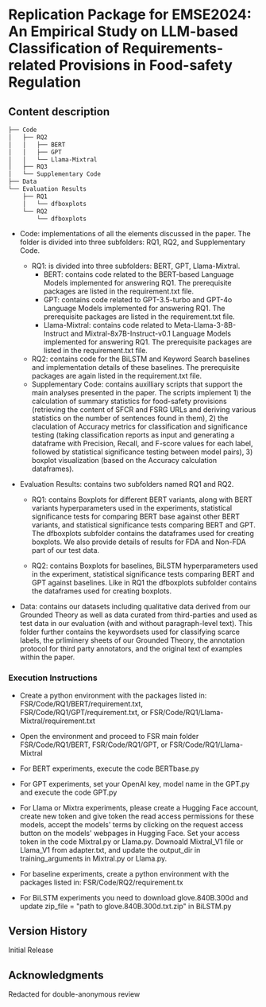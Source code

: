 # Replication Package for EMSE2024: An Empirical Study on LLM-based Classification of Requirements-related Provisions in Food-safety Regulation


## Content description

```bash
├── Code
│   ├── RQ2
│   │   ├── BERT
│   │   ├── GPT
│   │   └── Llama-Mixtral
│   ├── RQ3
│   └── Supplementary Code
├── Data
└── Evaluation Results
    ├── RQ1
    │   └── dfboxplots
    └── RQ2
        └── dfboxplots
```
        
* Code: implementations of all the elements discussed in the paper. The folder is divided into three subfolders: RQ1, RQ2, and Supplementary Code.

    * RQ1: is divided into three subfolders: BERT, GPT, Llama-Mixtral.
        * BERT: contains code related to the BERT-based Language Models implemented for answering RQ1. The prerequisite packages are listed in the requirement.txt file.
        * GPT: contains code related to GPT-3.5-turbo and GPT-4o Language Models implemented for answering RQ1. The prerequisite packages are listed in the requirement.txt file.
        * Llama-Mixtral: contains code related to Meta-Llama-3-8B-Instruct and Mixtral-8x7B-Instruct-v0.1 Language Models implemented for answering RQ1. The prerequisite packages are                 listed in the requirement.txt file.
    * RQ2: contains code for the BiLSTM and Keyword Search baselines and implementation details of these baselines. The prerequisite packages are again listed in the requirement.txt file. 
    * Supplementary Code: contains auxilliary scripts that support the main analyses presented in the paper. The scripts implement 1) the calculation of summary statistics for food-safety provisions (retrieving the content of SFCR and FSRG URLs and deriving various statistics on the number of sentences found in them), 2) the claculation of Accuracy metrics for classification and significance testing (taking classification reports as input and generating a dataframe with Precision, Recall, and F-score values for each label, followed by statistical significance testing between model pairs), 3) boxplot visualization (based on the Accuracy calculation dataframes).

* Evaluation Results: contains two subfolders named RQ1 and RQ2. 
    * RQ1: contains Boxplots for different BERT variants, along with BERT variants hyperparameters used in the experiments, statistical significance tests for comparing BERT base against other BERT variants, and statistical significance tests comparing BERT and GPT. The dfboxplots subfolder contains the dataframes used for creating boxplots. We also provide details of results for FDA and Non-FDA part of our test data.
    
    * RQ2: contains Boxplots for baselines, BiLSTM hyperparameters used in the experiment, statistical significance tests comparing BERT and GPT against baselines. Like in RQ1 the dfboxplots subfolder contains the dataframes used for creating boxplots.
    
* Data: contains our datasets including qualitative data derived from our Grounded Theory as well as data curated from third-parties and used as test data in our evaluation (with and without paragraph-level text). This folder further contains the keywordsets used for classifying scarce labels, the prliminery sheets of our Grounded Theory, the annotation protocol for third party annotators, and the original text of examples within the paper. 

### Execution Instructions

* Create a python environment with the packages listed in: FSR/Code/RQ1/BERT/requirement.txt, FSR/Code/RQ1/GPT/requirement.txt, or FSR/Code/RQ1/Llama-Mixtral/requirement.txt
* Open the environment and proceed to FSR main folder FSR/Code/RQ1/BERT, FSR/Code/RQ1/GPT, or FSR/Code/RQ1/Llama-Mixtral
* For BERT experiments, execute the code BERTbase.py
* For GPT experiments, set your OpenAI key, model name in the GPT.py and execute the code GPT.py
* For Llama or Mixtra experiments, please create a Hugging Face account, create new token and give token the read access permissions for these models, accept the models' terms by clicking on the request access button on the models' webpages in Hugging Face. Set your access token in the code Mixtral.py or Llama.py. Downoald Mixtral_V1 file or Llama_V1 from adapter.txt, and update the output_dir in training_arguments in Mixtral.py or Llama.py.
  
  
* For baseline experiments, create a python environment with the packages listed in: FSR/Code/RQ2/requirement.tx
* For BiLSTM experiments you need to download glove.840B.300d and update zip_file = "path to glove.840B.300d.txt.zip" in BiLSTM.py 

## Version History

Initial Release

## Acknowledgments
Redacted for double-anonymous review
